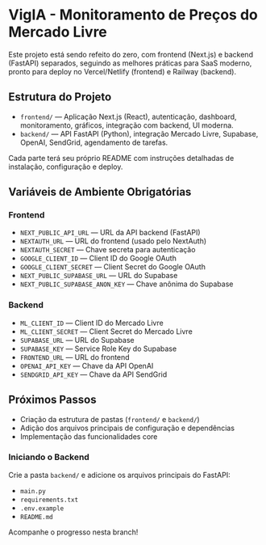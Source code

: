 # VigIA - Monitoramento de Preços do Mercado Livre

Este projeto está sendo refeito do zero, com frontend (Next.js) e backend (FastAPI) separados, seguindo as melhores práticas para SaaS moderno, pronto para deploy no Vercel/Netlify (frontend) e Railway (backend).

## Estrutura do Projeto

- `frontend/` — Aplicação Next.js (React), autenticação, dashboard, monitoramento, gráficos, integração com backend, UI moderna.
- `backend/` — API FastAPI (Python), integração Mercado Livre, Supabase, OpenAI, SendGrid, agendamento de tarefas.

Cada parte terá seu próprio README com instruções detalhadas de instalação, configuração e deploy.

## Variáveis de Ambiente Obrigatórias

### Frontend
- `NEXT_PUBLIC_API_URL` — URL da API backend (FastAPI)
- `NEXTAUTH_URL` — URL do frontend (usado pelo NextAuth)
- `NEXTAUTH_SECRET` — Chave secreta para autenticação
- `GOOGLE_CLIENT_ID` — Client ID do Google OAuth
- `GOOGLE_CLIENT_SECRET` — Client Secret do Google OAuth
- `NEXT_PUBLIC_SUPABASE_URL` — URL do Supabase
- `NEXT_PUBLIC_SUPABASE_ANON_KEY` — Chave anônima do Supabase

### Backend
- `ML_CLIENT_ID` — Client ID do Mercado Livre
- `ML_CLIENT_SECRET` — Client Secret do Mercado Livre
- `SUPABASE_URL` — URL do Supabase
- `SUPABASE_KEY` — Service Role Key do Supabase
- `FRONTEND_URL` — URL do frontend
- `OPENAI_API_KEY` — Chave da API OpenAI
- `SENDGRID_API_KEY` — Chave da API SendGrid

## Próximos Passos

- Criação da estrutura de pastas (`frontend/` e `backend/`)
- Adição dos arquivos principais de configuração e dependências
- Implementação das funcionalidades core

### Iniciando o Backend

Crie a pasta `backend/` e adicione os arquivos principais do FastAPI:
- `main.py`
- `requirements.txt`
- `.env.example`
- `README.md`

Acompanhe o progresso nesta branch!